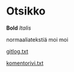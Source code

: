 # Otsikko

**Bold**
*Italis*

normaaliatekstiä moi moi

[gitlog.txt](https://github.com/Kappe01/ot-harjoitustyo/blob/master/laskarit/viikko1/gitlog.txt)

[komentorivi.txt](https://github.com/Kappe01/ot-harjoitustyo/blob/master/laskarit/viikko1/komentorivi.txt)
